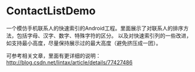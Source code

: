 ContactListDemo
===============

一个模仿手机联系人的快速索引的Android工程。里面展示了对联系人的排序方法，包括字母、汉字、数字、特殊字符的区分。
以及对快速索引列的一些改进，如支持最小高度，尽量保持展示过的最大高度（避免挤压成一团）。


可参考相关文章，里面有更详细的说明：
http://blog.csdn.net/lintax/article/details/77427486
